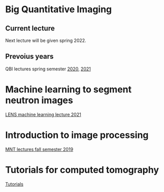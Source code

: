 # Big Quantitative Imaging
## Current lecture
Next lecture will be given spring 2022.

## Prevoius years
QBI lectures spring semester [2020](https://imaginglectures.github.io/Quantitative-Big-Imaging-2020/), [2021](https://imaginglectures.github.io/Quantitative-Big-Imaging-2021/)

# Machine learning to segment neutron images
[LENS machine learning lecture 2021](https://imaginglectures.github.io/MLSegmentation4NI/)

# Introduction to image processing
[MNT lectures fall semester 2019](https://imaginglectures.github.io/MNT_Lectures2019/)

# Tutorials for computed tomography
[Tutorials](https://imaginglectures.github.io/aunira2021)
